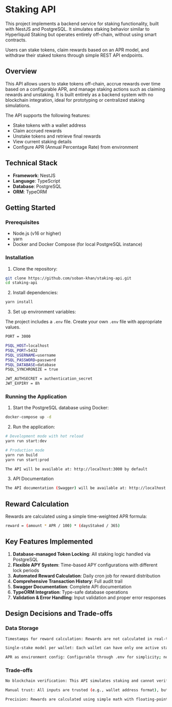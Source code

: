 # Staking API

This project implements a backend service for staking functionality, built with NestJS and PostgreSQL. It simulates staking behavior similar to Hyperliquid Staking but operates entirely off-chain, without using smart contracts.

Users can stake tokens, claim rewards based on an APR model, and withdraw their staked tokens through simple REST API endpoints.

## Overview

This API allows users to stake tokens off-chain, accrue rewards over time based on a configurable APR, and manage staking actions such as claiming rewards and unstaking. It is built entirely as a backend system with no blockchain integration, ideal for prototyping or centralized staking simulations.

The API supports the following features:

- Stake tokens with a wallet address
- Claim accrued rewards
- Unstake tokens and retrieve final rewards
- View current staking details
- Configure APR (Annual Percentage Rate) from environment

## Technical Stack

- **Framework**: NestJS
- **Language**: TypeScript
- **Database**: PostgreSQL
- **ORM**: TypeORM

## Getting Started

### Prerequisites

- Node.js (v16 or higher)
- yarn
- Docker and Docker Compose (for local PostgreSQL instance)

### Installation

1. Clone the repository:

```bash
git clone https://github.com/soban-khan/staking-api.git
cd staking-api
```

2. Install dependencies:

```bash
yarn install
```

3. Set up environment variables:

The project includes a `.env` file. Create your own `.env` file with appropriate values.

```bash
PORT = 3000

PSQL_HOST=localhost
PSQL_PORT=5432
PSQL_USERNAME=username
PSQL_PASSWORD=password
PSQL_DATABASE=database
PSQL_SYNCHRONIZE = true

JWT_AUTHSECRET = authentication_secret
JWT_EXPIRY = 8h
```

### Running the Application

1. Start the PostgreSQL database using Docker:

```bash
docker-compose up -d
```

2. Run the application:

```bash
# Development mode with hot reload
yarn run start:dev

# Production mode
yarn run build
yarn run start:prod

The API will be available at: http://localhost:3000 by default
```

3. API Documentation

```bash
The API documentation (Swagger) will be available at: http://localhost:3000/docs by default
```

## Reward Calculation

Rewards are calculated using a simple time-weighted APR formula:

```bash
reward = (amount * APR / 100) * (daysStaked / 365)
```

## Key Features Implemented

1. **Database-managed Token Locking**: All staking logic handled via PostgreSQL
2. **Flexible APY System**: Time-based APY configurations with different lock periods
3. **Automated Reward Calculation**: Daily cron job for reward distribution
4. **Comprehensive Transaction History**: Full audit trail
5. **Swagger Documentation**: Complete API documentation
6. **TypeORM Integration**: Type-safe database operations
7. **Validation & Error Handling**: Input validation and proper error responses

## Design Decisions and Trade-offs

### Data Storage

```bash
Timestamps for reward calculation: Rewards are not calculated in real-time but inferred based on time elapsed between stake and claim/unstake.

Single-stake model per wallet: Each wallet can have only one active stake. Extending to multiple stakes would require an indexed staking history table.

APR as environment config: Configurable through .env for simplicity; not stored per-user or per-stake.
```

### Trade-offs

```bash
No blockchain verification: This API simulates staking and cannot verify actual wallet balances or signatures.

Manual trust: All inputs are trusted (e.g., wallet address format), but can be extended with wallet verification or login flows.

Precision: Rewards are calculated using simple math with floating-point numbers; consider using BigInt or fixed-point libraries for high-value systems.
```

